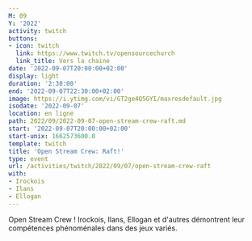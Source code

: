 ```yaml
---
M: 09
Y: '2022'
activity: twitch
buttons:
- icon: twitch
  link: https://www.twitch.tv/opensourcechurch
  link_title: Vers la chaine
date: '2022-09-07T20:00:00+02:00'
display: light
duration: '2:30:00'
end: '2022-09-07T22:30:00+02:00'
image: https://i.ytimg.com/vi/GT2ge4Q5GYI/maxresdefault.jpg
isodate: '2022-09-07'
location: en ligne
path: 2022/09/2022-09-07-open-stream-crew-raft.md
start: '2022-09-07T20:00:00+02:00'
start-unix: 1662573600.0
template: twitch
title: 'Open Stream Crew: Raft!'
type: event
url: /activities/twitch/2022/09/07/open-stream-crew-raft
with:
- Irockois
- Ilans
- Ellogan
---
```

Open Stream Crew ! Irockois, Ilans, Ellogan et d'autres démontrent leur compétences phénoménales dans des jeux variés.